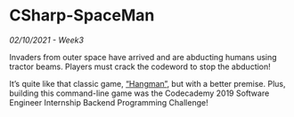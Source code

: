 # CSharp-SpaceMan
_02/10/2021 - Week3_

Invaders from outer space have arrived and are abducting humans using tractor beams. Players must crack the codeword to stop the abduction!

It’s quite like that classic game, [“Hangman”](https://en.wikipedia.org/wiki/Hangman_%28game%29), but with a better premise. Plus, building this command-line game was the Codecademy 2019 Software Engineer Internship Backend Programming Challenge!

